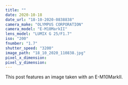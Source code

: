 ```yaml
---
title: ""
date: 2020-10-18
date_url: "18-10-2020-0838838"
camera_make: "OLYMPUS CORPORATION"
camera_model: "E-M10MarkII"
lens_model: "LUMIX G 25/F1.7"
iso: "200"
fnumber: "1.7"
shutter_speed: "3200"
image_path: "18_10_2020_110838.jpg"
pixel_x_dimension: 
pixel_y_dimension: 
---
```


This post features an image taken with an E-M10MarkII.